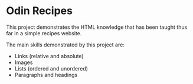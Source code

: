 # Odin Recipes
This project demonstrates the HTML knowledge that has been taught thus far in a simple recipes website.

The main skills demonstrated by this project are:
- Links (relative and absolute)
- Images
- Lists (ordered and unordered)
- Paragraphs and headings